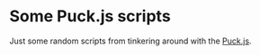 # Some Puck.js scripts

Just some random scripts from tinkering around with the [Puck.js](https://www.puck-js.com/).
